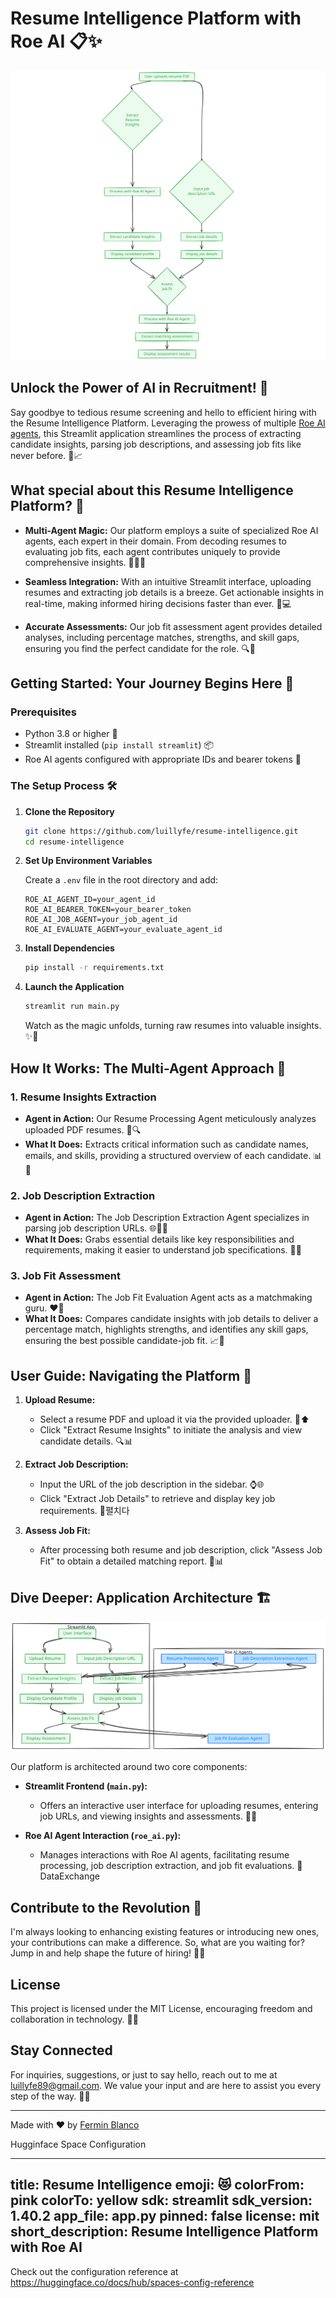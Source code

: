 # Resume Intelligence Platform with Roe AI 📋✨

![Resume Intelligence Workflow](workflow.svg)

## Unlock the Power of AI in Recruitment! 🚀

Say goodbye to tedious resume screening and hello to efficient hiring with the Resume Intelligence Platform. Leveraging the prowess of multiple [Roe AI agents](https://docs.roe-ai.com/agents/introduction), this Streamlit application streamlines the process of extracting candidate insights, parsing job descriptions, and assessing job fits like never before. 🤖📈

## What special about this Resume Intelligence Platform? 💼

- **Multi-Agent Magic:** Our platform employs a suite of specialized Roe AI agents, each expert in their domain. From decoding resumes to evaluating job fits, each agent contributes uniquely to provide comprehensive insights. 🧙‍♂️💡

- **Seamless Integration:** With an intuitive Streamlit interface, uploading resumes and extracting job details is a breeze. Get actionable insights in real-time, making informed hiring decisions faster than ever. 🌟💻

- **Accurate Assessments:** Our job fit assessment agent provides detailed analyses, including percentage matches, strengths, and skill gaps, ensuring you find the perfect candidate for the role. 🔍💯

## Getting Started: Your Journey Begins Here 🏁

### Prerequisites

- Python 3.8 or higher 🐍
- Streamlit installed (`pip install streamlit`) 📦
- Roe AI agents configured with appropriate IDs and bearer tokens 🔑

### The Setup Process 🛠️

1. **Clone the Repository**

    ```bash
    git clone https://github.com/luillyfe/resume-intelligence.git
    cd resume-intelligence
    ```

2. **Set Up Environment Variables**

    Create a `.env` file in the root directory and add:

    ```
    ROE_AI_AGENT_ID=your_agent_id
    ROE_AI_BEARER_TOKEN=your_bearer_token
    ROE_AI_JOB_AGENT=your_job_agent_id
    ROE_AI_EVALUATE_AGENT=your_evaluate_agent_id
    ```

3. **Install Dependencies**

    ```bash
    pip install -r requirements.txt
    ```

4. **Launch the Application**

    ```bash
    streamlit run main.py
    ```

    Watch as the magic unfolds, turning raw resumes into valuable insights. ✨👀

## How It Works: The Multi-Agent Approach 🔄

### 1. Resume Insights Extraction

- **Agent in Action:** Our Resume Processing Agent meticulously analyzes uploaded PDF resumes. 📄🔍
- **What It Does:** Extracts critical information such as candidate names, emails, and skills, providing a structured overview of each candidate. 📊📝

### 2. Job Description Extraction

- **Agent in Action:** The Job Description Extraction Agent specializes in parsing job description URLs. 🌐🕵️‍♀️
- **What It Does:** Grabs essential details like key responsibilities and requirements, making it easier to understand job specifications. 📝💡

### 3. Job Fit Assessment

- **Agent in Action:** The Job Fit Evaluation Agent acts as a matchmaking guru. ❤️🔗
- **What It Does:** Compares candidate insights with job details to deliver a percentage match, highlights strengths, and identifies any skill gaps, ensuring the best possible candidate-job fit. 📈💪

## User Guide: Navigating the Platform 🧭

1. **Upload Resume:**
   - Select a resume PDF and upload it via the provided uploader. 📁⬆️
   - Click "Extract Resume Insights" to initiate the analysis and view candidate details. 🔍📊

2. **Extract Job Description:**
   - Input the URL of the job description in the sidebar. ⌚🌐
   - Click "Extract Job Details" to retrieve and display key job requirements. 📝펼치다

3. **Assess Job Fit:**
   - After processing both resume and job description, click "Assess Job Fit" to obtain a detailed matching report. 🤝📊

## Dive Deeper: Application Architecture 🏗️

![Resume Intelligence Architecture](architecture.svg)

Our platform is architected around two core components:

- **Streamlit Frontend (`main.py`):**
  - Offers an interactive user interface for uploading resumes, entering job URLs, and viewing insights and assessments. 🎨🌐

- **Roe AI Agent Interaction (`roe_ai.py`):**
  - Manages interactions with Roe AI agents, facilitating resume processing, job description extraction, and job fit evaluations. 🤖DataExchange

## Contribute to the Revolution 🤝

I'm always looking to enhancing existing features or introducing new ones, your contributions can make a difference. So, what are you waiting for? Jump in and help shape the future of hiring! 🚀👥

## License

This project is licensed under the MIT License, encouraging freedom and collaboration in technology. 📜🤝

## Stay Connected

For inquiries, suggestions, or just to say hello, reach out to me at [luillyfe89@gmail.com](mailto:your_email@example.com). We value your input and are here to assist you every step of the way. 📧😊

---

Made with ❤️ by [Fermin Blanco](https://luillyfe.medium.com/)

Hugginface Space Configuration

---
title: Resume Intelligence
emoji: 😻
colorFrom: pink
colorTo: yellow
sdk: streamlit
sdk_version: 1.40.2
app_file: app.py
pinned: false
license: mit
short_description: Resume Intelligence Platform with Roe AI
---

Check out the configuration reference at https://huggingface.co/docs/hub/spaces-config-reference